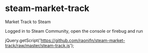 steam-market-track
==================

Market Track to Steam

Logged in to Steam Community, open the console or firebug and run

jQuery.getScript('https://github.com/raonifn/steam-market-track/raw/master/steam-track.js');
